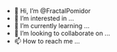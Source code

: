 - 👋 Hi, I’m @FractalPomidor
- 👀 I’m interested in ...
- 🌱 I’m currently learning ...
- 💞️ I’m looking to collaborate on ...
- 📫 How to reach me ...

<!---
FractalPomidor/FractalPomidor is a ✨ special ✨ repository because its `README.md` (this file) appears on your GitHub profile.
You can click the Preview link to take a look at your changes.
--->
